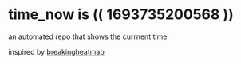 # time_now is (( 1693735200568 ))

an automated repo that shows the currnent time

inspired by [breakingheatmap](https://github.com/breakingheatmap/breakingheatmap)